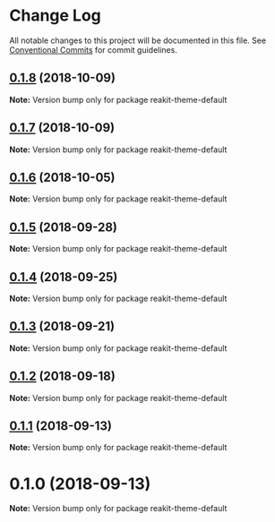 # Change Log

All notable changes to this project will be documented in this file.
See [Conventional Commits](https://conventionalcommits.org) for commit guidelines.

## [0.1.8](https://github.com/reakit/reakit/tree/master/packages/reakit-theme-default/compare/reakit-theme-default@0.1.7...reakit-theme-default@0.1.8) (2018-10-09)

**Note:** Version bump only for package reakit-theme-default





## [0.1.7](https://github.com/reakit/reakit/tree/master/packages/reakit-theme-default/compare/reakit-theme-default@0.1.6...reakit-theme-default@0.1.7) (2018-10-09)

**Note:** Version bump only for package reakit-theme-default





## [0.1.6](https://github.com/reakit/reakit/tree/master/packages/reakit-theme-default/compare/reakit-theme-default@0.1.5...reakit-theme-default@0.1.6) (2018-10-05)

**Note:** Version bump only for package reakit-theme-default





<a name="0.1.5"></a>
## [0.1.5](https://github.com/reakit/reakit/tree/master/packages/reakit-theme-default/compare/reakit-theme-default@0.1.4...reakit-theme-default@0.1.5) (2018-09-28)

**Note:** Version bump only for package reakit-theme-default





<a name="0.1.4"></a>
## [0.1.4](https://github.com/reakit/reakit/tree/master/packages/reakit-theme-default/compare/reakit-theme-default@0.1.3...reakit-theme-default@0.1.4) (2018-09-25)

**Note:** Version bump only for package reakit-theme-default





<a name="0.1.3"></a>
## [0.1.3](https://github.com/reakit/reakit/tree/master/packages/reakit-theme-default/compare/reakit-theme-default@0.1.2...reakit-theme-default@0.1.3) (2018-09-21)

**Note:** Version bump only for package reakit-theme-default





<a name="0.1.2"></a>
## [0.1.2](https://github.com/reakit/reakit/tree/master/packages/reakit-theme-default/compare/reakit-theme-default@0.1.1...reakit-theme-default@0.1.2) (2018-09-18)

**Note:** Version bump only for package reakit-theme-default





<a name="0.1.1"></a>
## [0.1.1](https://github.com/reakit/reakit/tree/master/packages/reakit-theme-default/compare/reakit-theme-default@0.1.0...reakit-theme-default@0.1.1) (2018-09-13)

**Note:** Version bump only for package reakit-theme-default





<a name="0.1.0"></a>
# 0.1.0 (2018-09-13)

**Note:** Version bump only for package reakit-theme-default
